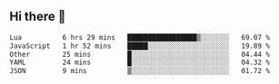 ## Hi there 👋
<!--START_SECTION:waka-->

```txt
Lua          6 hrs 29 mins   █████████████████▒░░░░░░░   69.07 %
JavaScript   1 hr 52 mins    █████░░░░░░░░░░░░░░░░░░░░   19.89 %
Other        25 mins         █░░░░░░░░░░░░░░░░░░░░░░░░   04.44 %
YAML         24 mins         █░░░░░░░░░░░░░░░░░░░░░░░░   04.32 %
JSON         9 mins          ▒░░░░░░░░░░░░░░░░░░░░░░░░   01.72 %
```

<!--END_SECTION:waka-->
